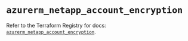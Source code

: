 # `azurerm_netapp_account_encryption`

Refer to the Terraform Registry for docs: [`azurerm_netapp_account_encryption`](https://registry.terraform.io/providers/hashicorp/azurerm/3.101.0/docs/resources/netapp_account_encryption).
